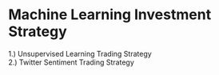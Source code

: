 # Machine Learning Investment Strategy

1.) Unsupervised Learning Trading Strategy  
2.) Twitter Sentiment Trading Strategy
